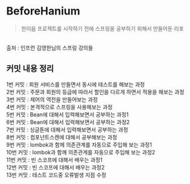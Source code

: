 # BeforeHanium

>한이음 프로젝트를 시작하기 전에 스프링을 공부하기 위해서 만들어둔 리포
<br/>
출처 : 인프런 김영한님의 스프링 강의들
<br/>

## 커밋 내용 정리
1번 커밋 : 회원 서비스를 만들면서 동시에 테스트를 해보는 과정
<br/>
2번 커밋 : 주문과 회원의 등급에 따라서 할인을 다르게 하면서 적용을 해보는 과정 
<br/>
3번 커밋 : 제어의 역전을 만들어보는 과정
<br/>
4번 커밋 : 본격적으로 스프링을 사용해보는 과정
<br/>
5번 커밋 : Bean에 대해서 입력해보면서 공부하는 과정1
<br/>
6번 커밋 : Bean에 대해서 입력해보면서 공부하는 과정2
<br/>
7번 커밋 : 싱글톤에 대해서 입력해보면서 공부하는 과정
<br/>
8번 커밋 : 컴포넌트스캔에 대해서 공부해보는 과정 
<br/>
9번 커밋 : lombok과 함께 의존관계를 자동으로 주입해 보는 과정1
<br/>
10번 커밋 : lombok과 함께 의존관계를 자동으로 주입해 보는 과정2
<br/>
11번 커밋 : 빈 스코프에 대해서 배우는 과정1
<br/>
12번 커밋 : 빈 스코프에 대해서 배우는 과정2
<br/>
13번 커밋 : 테스트 코드중 오류발생 지점 수정 
<br/>